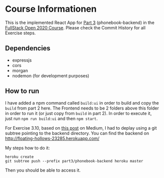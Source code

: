 # Course Informationen
This is the implemented React App for [Part 3](https://fullstackopen.com/en/part3) (phonebook-backend) in the [FullStack Open 2020 Course](http://fullstackopen.com). Please check the Commit History for all Exercise steps.

## Dependencies
* expressjs
* cors
* morgan
* nodemon (for development purposes)

## How to run
I have added a npm command called `build:ui` in order to build and copy the `build` from part 2 here. The Frontend needs to be 2 folders above this folder in order to run it (or just copy from `build` in part 2). In order to execute it, just run `npm run build:ui` and then `npm start`.

For Exercise 3.10, based on [this post](https://medium.com/@shalandy/deploy-git-subdirectory-to-heroku-ea05e95fce1f) on Medium, I had to deplay using a git subtree pointing to the backend directory. 
You can find the backend on http://floating-hollows-23285.herokuapp.com/

My steps how to do it:

    heroku create
    git subtree push --prefix part3/phonebook-backend heroku master

Then you should be able to access it.
